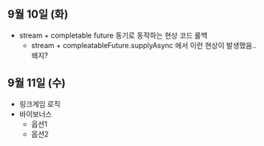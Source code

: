 
## 9월 10일 (화)

- stream + completable future 동기로 동작하는 현상 코드 롤백
	- stream + compleatableFuture.supplyAsync 에서 이런 현상이 발생했음.. 왜지?


## 9월 11일 (수)

- 링크게임 로직
- 바이보너스
	- 옵션1
	- 옵션2